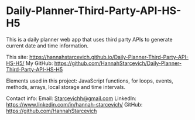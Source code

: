 # Daily-Planner-Third-Party-API-HS-H5
This is a daily planner web app that uses third party APIs to generate current date and time information.

This site: https://hannahstarcevich.github.io/Daily-Planner-Third-Party-API-HS-H5/
My GitHub: https://github.com/HannahStarcevich/Daily-Planner-Third-Party-API-HS-H5

Elements used in this project: JavaScript functions, for loops, events, methods, arrays, local storage and time intervals.

Contact info: Email: Starcevichh@gmail.com LinkedIn: https://www.linkedin.com/in/hannah-starcevich/ GitHub: https://github.com/HannahStarcevich